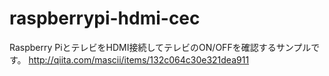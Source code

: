 # raspberrypi-hdmi-cec
Raspberry PiとテレビをHDMI接続してテレビのON/OFFを確認するサンプルです。
http://qiita.com/mascii/items/132c064c30e321dea911

